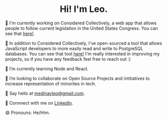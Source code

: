 # <div align="center">Hi! I'm Leo.</div>

🔭 I'm currently working on Considered Collectively, a web app that allows people to follow current legislation in the United States Congress. You can see that [here!](https://considered-collectively.herokuapp.com/).

🛒 In addition to Considered Collectively, I've open-sourced a tool that allows JavaScript developers to more easily read and write to PostgreSQL databases. You can see that tool [here!](https://github.com/Leomedina/lightweight-pg-orm) I'm really interested in improving my projects, so if you have any feedback feel free to reach out :) 

🌱 I’m currently learning Node and React.

👯 I’m looking to collaborate on Open Source Projects and intitiatives to increase representation of minorites in tech. 

📧 Say hello at medinayleo@gmail.com.

💼 Connnect with me on [LinkedIn](https://www.linkedin.com/in/medinaleonardo/).

😄 Pronouns: He/Him.

